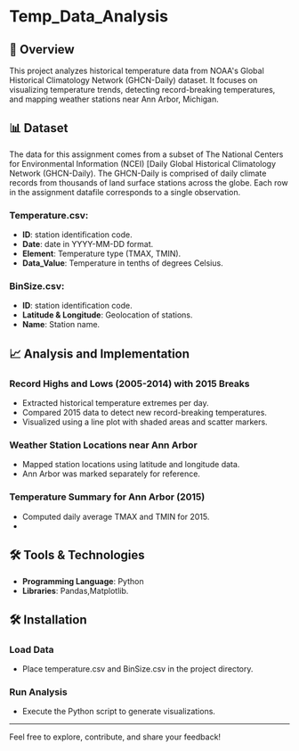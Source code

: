 # Temp_Data_Analysis

## 📜 Overview
This project analyzes historical temperature data from NOAA's Global Historical Climatology Network (GHCN-Daily) dataset. It focuses on visualizing temperature trends, detecting record-breaking temperatures, and mapping weather stations near Ann Arbor, Michigan.

## 📊 Dataset
The data for this assignment comes from a subset of The National Centers for Environmental Information (NCEI) [Daily Global Historical Climatology Network (GHCN-Daily). The GHCN-Daily is comprised of daily climate records from thousands of land surface stations across the globe. Each row in the assignment datafile corresponds to a single observation.

### Temperature.csv:
- **ID**: station identification code.
- **Date**: date in YYYY-MM-DD format.
- **Element**: Temperature type (TMAX, TMIN).
- **Data_Value**: Temperature in tenths of degrees Celsius.

### BinSize.csv:
- **ID**: station identification code.
- **Latitude & Longitude**: Geolocation of stations.
- **Name**: Station name.

## 📈 Analysis and Implementation
### Record Highs and Lows (2005-2014) with 2015 Breaks
- Extracted historical temperature extremes per day.
- Compared 2015 data to detect new record-breaking temperatures.
- Visualized using a line plot with shaded areas and scatter markers.
### Weather Station Locations near Ann Arbor
- Mapped station locations using latitude and longitude data.
- Ann Arbor was marked separately for reference.
### Temperature Summary for Ann Arbor (2015)
- Computed daily average TMAX and TMIN for 2015.
- 
## 🛠️ Tools & Technologies
- **Programming Language**: Python
- **Libraries**: Pandas,Matplotlib.

## 🛠️ Installation
### Load Data
- Place temperature.csv and BinSize.csv in the project directory.
### Run Analysis
- Execute the Python script to generate visualizations.

---
Feel free to explore, contribute, and share your feedback! 
